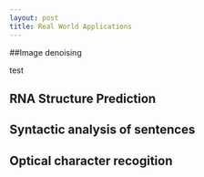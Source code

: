 ```yaml
---
layout: post
title: Real World Applications
---
```


##Image denoising

test

## RNA Structure Prediction

## Syntactic analysis of sentences

## Optical character recogition


